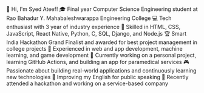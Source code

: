 👋 Hi, I'm Syed Ateef!
🎓 Final year Computer Science Engineering student at Rao Bahadur Y. Mahabaleshwarappa Engineering College
💻 Tech enthusiast with 3 year of industry experience
🔧 Skilled in HTML, CSS, JavaScript, React Native, Python, C, SQL, Django, and Node.js
🏆 Smart India Hackathon Grand Finalist and awarded for best project management in college projects
🚀 Experienced in web and app development, machine learning, and game development
🌱 Currently working on a personal project, learning GitHub Actions, and building an app for paramedical services
🎮 Passionate about building real-world applications and continuously learning new technologies
🎤 Improving my English for public speaking
👥 Recently attended a hackathon and working on a service-based company
